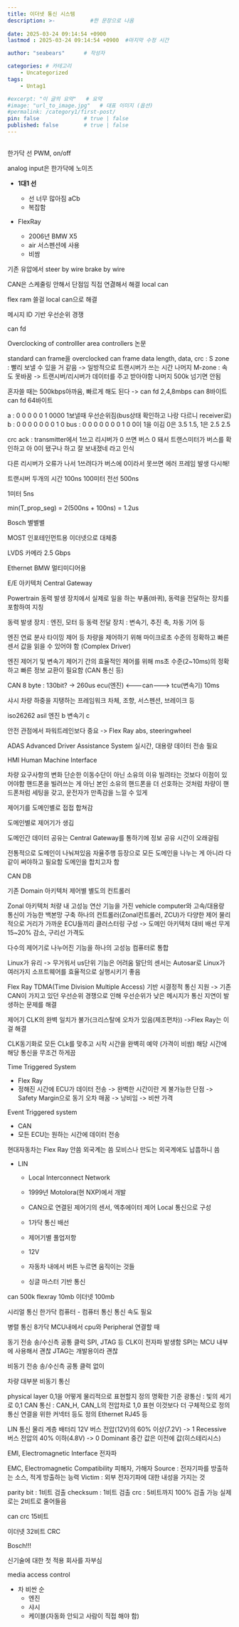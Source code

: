 ```yaml
---
title: 이더넷 통신 시스템
description: >-           #한 문장으로 나옴
  
date: 2025-03-24 09:14:54 +0900
lastmod : 2025-03-24 09:14:54 +0900  #마지막 수정 시간

author: "seabears"      # 작성자

categories: # 카테고리
    - Uncategorized  
tags: 
    - Untag1

#excerpt: "이 글의 요약"   # 요약
#image: "url_to_image.jpg"   # 대표 이미지 (옵션)
#permalink: /category1/first-post/
pin: false              # true | false
published: false        # true | false
---
```



##

한가닥 선
PWM, on/off

analog input은 한가닥에 노이즈

- **1대1 선**
  - 선 너무 많아짐 aCb
  - 복잡함

- FlexRay
  - 2006년 BMW X5
  - air 서스펜션에 사용
  - 비쌈

기존 유압에서
steer by wire
brake by wire

CAN은 스케줄링 안해서 단점임
직접 연겷해서 해결
local can

flex ram 쓸걸 local can으로 해결


메시지 ID 기반 우선순위 경쟁

can fd

Overclocking  of controlller area controllers 논문

standard can frame을 overclocked can frame
data length, data, crc : S zone : 빨리 보낼 수 있을 거 같음 -> 일방적으로 트랜시버가 쓰는 시간
나머지 M-zone : 속도 못바꿈 -> 트랜시버/리시버가 데이터를 주고 받아야함
나머지 500k 넘기면 안됨

혼자쓸 때는 500kbps아까움, 빠르게 해도 된다
-> can fd 2,4,8mbps
can 8바이트
can fd 64바이트


a : 0 0 0 0 0 1 0000  1보낼때 우선순위짐(bus상태 확인하고 나랑 다르니 receiver로)
b   : 0 0 0 0 0 0 0 1 0
bus : 0 0 0 0 0 0 0 1 0
0이 1을 이김
0은 3.5 1.5, 1은 2.5 2.5

crc
ack : transmitter에서 1쓰고 리시버가 0 쓰면 버스 0 돼서
트랜스미터가 버스를 확인하고 아 0이 됐구나 하고 잘 보내졌네 라고 인식


다른 리시버가 오류가 나서 1쓰려다가 버스에 0이라서 못쓰면
에러 프레임 발생 다시해!


트랜시버 두개의 시간 100ns
100미터 전선 500ns

1미터 5ns

min(T_prop_seg) = 2(500ns + 100ns) = 1.2us



Bosch 별별별

MOST
인포테인먼트용
이더넷으로 대체중

LVDS
카메라
2.5 Gbps

Ethernet
BMW
멀티미디어용



E/E 아키텍처
Central Gateway

Powertrain
동력 발생 장치에서 실제로 일을 하는 부품(바퀴), 동력을 전달하는 장치를 포함하여 지칭

동력 발생 장치 : 엔진, 모터 등
동력 전달 장치 : 변속기, 추진 축, 차동 기어 등

엔진 연료 분사 타이밍 제어 등 차량을 제어하기 위해 마이크로초 수준의 정확하고 빠른 센서 값을 읽을 수 있어야 함 (Complex Driver)

엔진 제어기 및 변속기 제어기 간의 효율적인 제어를 위해 ms초 수준(2~10ms)의 정확하고 빠른 정보 교환이 필요함 (CAN 통신 등)

CAN 8 byte : 130bit? -> 260us
ecu(엔진) <---can---> tcu(변속기)
10ms




샤시
차량 하중을 지탱하는 프레임워크
차체, 조향, 서스펜션, 브레이크 등

iso26262 asil
엔진 b
변속기 c

안전 관점에서 파워트레인보다 중요 -> Flex Ray
abs, steeringwheel


ADAS
Advanced Driver Assistance System
실시간, 대용량 데이터 전송 필요

HMI
Human Machine Interface



차량 요구사항의 변화
단순한 이동수단이 아닌 소유의 이유
빌려타는 것보다 이점이 있어야함
핸드폰을 빌려쓰는 게 아닌 본인 소유의 핸드폰을 더 선호하는 것처럼
차량이 핸드폰처럼 세팅을 갖고, 운전자가 만족감을 느낄 수 있게




제어기를 도메인별로 접접 합쳐감

도메인별로 제어기가 생김


도메인간 데이터 공유는 Central Gateway를 통하기에 정보 공유 시간이 오래걸림

전통적으로 도메인이 나눠져있음
자율주행 등장으로 모든 도메인을 나누는 게 아니라 다 같이 써야하고 필요함
도메인을 합치고자 함


CAN DB


기존
Domain 아키텍처
제어별 별도의 컨트롤러

Zonal 아키텍처
처량 내 고성능 연산 기능을 가진 vehicle computer와 고속/대용량 통신이 가능한 백본망 구축
하나의 컨트롤러(Zonal컨트롤러, ZCU)가 다양한 제어
물리적으로 거리가 가까운 ECU들끼리 클러스터링 구성
-> 도메인 아키텍처 대비  배선 무게 15~20% 감소, 구리선 가격도


다수의 제어기로 나누어진 기능을 하나의 고성능 컴퓨터로 통합

Linux가 유리 -> 무거워서 us단위 기능은 어려움
말단의 센서는 Autosar로
Linux가 여러가지 소프트웨어를 효율적으로 실행시키기 좋음




Flex Ray
TDMA(Time Division Multiple Access) 기반 시결정적 통신 지원
-> 기존 CAN이 가지고 있던 우선순위 경쟁으로 인해 우선순위가 낮은 메시지가 통신 지연이 발생하는 문제를 해결

제어기 CLK의 완벽 일치가 불가(크리스탈에 오차가 있음(제조편차))
->Flex Ray는 이걸 해결

CLK동기화로 모든 CLk를 맞추고 시작
시간을 완벽히 예약 (가격이 비쌈)
해당 시간에 해당 통신을 무조건 하게끔


Time Triggered System
- Flex Ray
- 정해진 시간에 ECU가 데이터 전송
-> 완벽한 시간이란 게 불가능한 단점
  -> Safety Margin으로 동기 오차 매꿈
    -> 낭비임
-> 비싼 가격

Event Triggered system
- CAN
- 모든 ECU는 원하는 시간에 데이터 전송


현대자동차는 Flex Ray 안씀
외국계는 씀
모비스나 만도는 외국계에도 납풉하니 씀


- LIN
  - Local Interconnect Network
  - 1999년 Motolora(현 NXP)에서 개발
  - CAN으로 연결된 제어기의 센서, 엑추에이터 제어 Local 통신으로 구성

  - 1가닥 통신 배선
  - 제어기별 풀업저항
  - 12V
  - 자동차 내에서 버튼 누르면 움직이는 것들
  - 싱글 마스터 기반 통신


can 500k
flexray 10mb
이더넷 100mb


시리얼 통신
한가닥
컴퓨터 - 컴퓨터 통신
통신 속도 필요


병렬 통신
8가닥
MCU내에서 cpu와 Peripheral 연결할 때


동기 전송
송/수신측 공통 클럭
SPI, JTAG 등
CLK이 전자파 발생함
SPI는 MCU 내부에 사용해서 괜찮
JTAG는 개발용이라 괜찮

비동기 전송
송/수신측 공통 클럭 없이


차량 대부분 비동기 통신


physical layer
0,1을 어떻게 물리적으로 표현할지 정의
명확한 기준
광통신 : 빛의 세기로 0,1
CAN 통신 : CAN_H, CAN_L의 전압차로 1,0 표현
이것보다 더 구체적으로 정의
통신 연결을 위한 커넥터 등도 정의
Ethernet RJ45 등

LIN 통신 물리 계층
배터리 12V
버스 전압(12V)의 60% 이상(7.2V) -> 1 Recessive
버스 전압의 40% 이하(4.8V) -> 0 Dominant
중간 값은 이전에 값(히스테리시스)


EMI, Electromagnetic Interface
전자파

EMC, Electromagnetic Compatibility
피해자, 가해자
Source : 전자기파를 방출하는 소스, 적게 방출하는 능력
Victim : 외부 전자기파에 대한 내성을 가지는 것




parity bit : 1비트 검출
checksum : 1비트 검출
crc :
5비트까지 100% 검출 가능
실제로는 2비트로 줄어들음

can crc
15비트


이더넷
32비트 CRC











Bosch!!!


신기술에 대한 첫 적용 회사를 자부심





media access control

- 차 비싼 순
  - 엔진 
  - 샤시 
  - 케이블(자동화 안되고 사람이 직접 해야 함)

